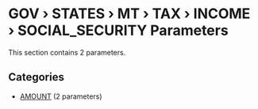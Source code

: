 # GOV › STATES › MT › TAX › INCOME › SOCIAL_SECURITY Parameters

This section contains 2 parameters.

## Categories

- [AMOUNT](amount/index.md) (2 parameters)
